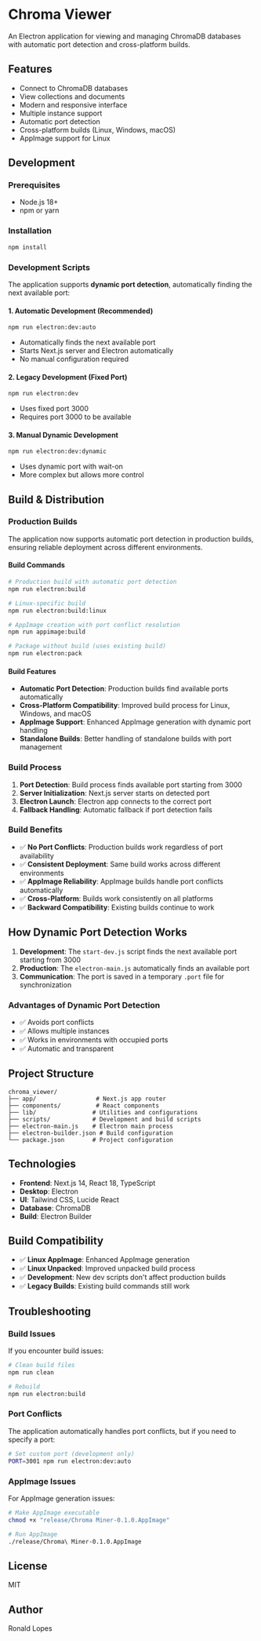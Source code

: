 # Chroma Viewer

An Electron application for viewing and managing ChromaDB databases with automatic port detection and cross-platform builds.

## Features

- Connect to ChromaDB databases
- View collections and documents
- Modern and responsive interface
- Multiple instance support
- Automatic port detection
- Cross-platform builds (Linux, Windows, macOS)
- AppImage support for Linux

## Development

### Prerequisites

- Node.js 18+
- npm or yarn

### Installation

```bash
npm install
```

### Development Scripts

The application supports **dynamic port detection**, automatically finding the next available port:

#### 1. Automatic Development (Recommended)
```bash
npm run electron:dev:auto
```
- Automatically finds the next available port
- Starts Next.js server and Electron automatically
- No manual configuration required

#### 2. Legacy Development (Fixed Port)
```bash
npm run electron:dev
```
- Uses fixed port 3000
- Requires port 3000 to be available

#### 3. Manual Dynamic Development
```bash
npm run electron:dev:dynamic
```
- Uses dynamic port with wait-on
- More complex but allows more control

## Build & Distribution

### Production Builds

The application now supports automatic port detection in production builds, ensuring reliable deployment across different environments.

#### Build Commands

```bash
# Production build with automatic port detection
npm run electron:build

# Linux-specific build
npm run electron:build:linux

# AppImage creation with port conflict resolution
npm run appimage:build

# Package without build (uses existing build)
npm run electron:pack
```

#### Build Features

- **Automatic Port Detection**: Production builds find available ports automatically
- **Cross-Platform Compatibility**: Improved build process for Linux, Windows, and macOS
- **AppImage Support**: Enhanced AppImage generation with dynamic port handling
- **Standalone Builds**: Better handling of standalone builds with port management

### Build Process

1. **Port Detection**: Build process finds available port starting from 3000
2. **Server Initialization**: Next.js server starts on detected port
3. **Electron Launch**: Electron app connects to the correct port
4. **Fallback Handling**: Automatic fallback if port detection fails

### Build Benefits

- ✅ **No Port Conflicts**: Production builds work regardless of port availability
- ✅ **Consistent Deployment**: Same build works across different environments
- ✅ **AppImage Reliability**: AppImage builds handle port conflicts automatically
- ✅ **Cross-Platform**: Builds work consistently on all platforms
- ✅ **Backward Compatibility**: Existing builds continue to work

## How Dynamic Port Detection Works

1. **Development**: The `start-dev.js` script finds the next available port starting from 3000
2. **Production**: The `electron-main.js` automatically finds an available port
3. **Communication**: The port is saved in a temporary `.port` file for synchronization

### Advantages of Dynamic Port Detection

- ✅ Avoids port conflicts
- ✅ Allows multiple instances
- ✅ Works in environments with occupied ports
- ✅ Automatic and transparent

## Project Structure

```
chroma_viewer/
├── app/                 # Next.js app router
├── components/          # React components
├── lib/                # Utilities and configurations
├── scripts/            # Development and build scripts
├── electron-main.js    # Electron main process
├── electron-builder.json # Build configuration
└── package.json        # Project configuration
```

## Technologies

- **Frontend**: Next.js 14, React 18, TypeScript
- **Desktop**: Electron
- **UI**: Tailwind CSS, Lucide React
- **Database**: ChromaDB
- **Build**: Electron Builder

## Build Compatibility

- ✅ **Linux AppImage**: Enhanced AppImage generation
- ✅ **Linux Unpacked**: Improved unpacked build process
- ✅ **Development**: New dev scripts don't affect production builds
- ✅ **Legacy Builds**: Existing build commands still work

## Troubleshooting

### Build Issues

If you encounter build issues:

```bash
# Clean build files
npm run clean

# Rebuild
npm run electron:build
```

### Port Conflicts

The application automatically handles port conflicts, but if you need to specify a port:

```bash
# Set custom port (development only)
PORT=3001 npm run electron:dev:auto
```

### AppImage Issues

For AppImage generation issues:

```bash
# Make AppImage executable
chmod +x "release/Chroma Miner-0.1.0.AppImage"

# Run AppImage
./release/Chroma\ Miner-0.1.0.AppImage
```

## License

MIT

## Author

Ronald Lopes 
